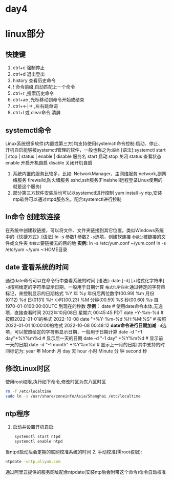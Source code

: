 # day4

# linux部分

## 快捷键
1. ctrl+c 强制停止
2. ctrl+d 退出登出
3. history 查看历史命令
4. ! 命令前缀,自动匹配上一个命令
5. ctrl+r ,搜索历史命令
6. ctrl+ae ,光标移动到命令开始或结束
7. ctrl+←|→ ,左右跳单词
8. ctrl+l 或 clear命令 清屏

## systemctl命令
Linux系统很多软件(内置或第三方)均支持使用systemctl命令控制:启动、停止、开机自启能够被systemctl管理的软件，一般也称之为:`服务`
[语法]:systemctl start | stop | status | enable | disable 服务名
    start 启动
    stop 关闭
    status 查看状态
    enable 开启开机自启
    disable 关闭开机自启
1. 系统内置的服务比较多，比如:
NetworkManager，主网络服务
network,副网络服务
firewalld,防火墙服务
sshd,ssh服务(Finalshell远程登录Linux使用的就是这个服务)
2. 部分第三方软件安装后也可以以systemctl进行控制
yum install -y ntp,安装ntp软件可以通过ntpd服务名，配合systemctl进行控制

## ln命令 创建软连接
在系统中创建软链接，可以将文件、文件夹链接到其它位置。类似Windows系统中的《快捷方式》[语法]:ln -s 参数1 参数2
`-s`选项，创建软连接
`参数1`:被链接的文件或文件夹
`参数2`:要链接去的目的地
**实例:**
ln -s /etc/yum.conf ~/yum.conf
ln -s /etc/yum ~/yum
~:HOME目录

## date 查看系统的时间
通过date命令可以在命令行中查看系统的时间
[语法]: date [-d] [+格式化字符串]
`-d`按照给定的字符串显示日期，一般用于日期计算
`格式化字符串`:通过特定的字符串标记，来控制显示的日期格式
    %Y 年
    %y 年份后两位数字(00.99)
    %m 月份(0112)
    %d 日(0131)
    %H 小时(00.23)
    %M 分钟(00.59)
    %S 秒(00.60)
    %s 自1970-01-0100:00:00UTC 到现在的秒数
**示例：**
date                                # 使用date命令本体,无选项，直接查看时间
2022年10月08日 星期六 00:45:45 PDT
date +Y-%m-%d                       # 按照2022-01-01的格式
2022-10-08
date "+%Y-%m-%d %H:%M:%S"           # 按照2022-01-01 10:00:00的格式
2022-10-08 00:48:12
**date命令进行日期加减**
`-d`选项，可以按照给定的字符串显示日期，一般用于日期计算
date -d "+1 day"+%Y%m%d              # 显示后一天的日期
date -d "-1 day" +%Y%m%d             # 显示前一天的日期
date -d "-1 month" +%Y%m%d           # 显示上一月的日期
其中支持的时间标记为:
    year    年
    Month   月
    day     天
    hour    小时
    Minute  分 钟
    second  秒

## 修改Linux时区
使用root权限,执行如下命令,修改时区为东八区时区
```bash
rm -f /etc/localtime
sudo ln -s /usr/share/zoneinfo/Asia/Shanghai /etc/localtime
```

## ntp程序
1. 启动并设置开机自启:
```bash
    systemctl start ntpd
    systemctl enable ntpd
```
当ntpd启动后会定期的联网校准系统的时间
2. 手动校准(需root权限):
```bash
ntpdate -untp.aliyun.com
```
通过阿里云提供的服务网址配合ntpdate(安装ntp后会附带这个命令)命令自动校准